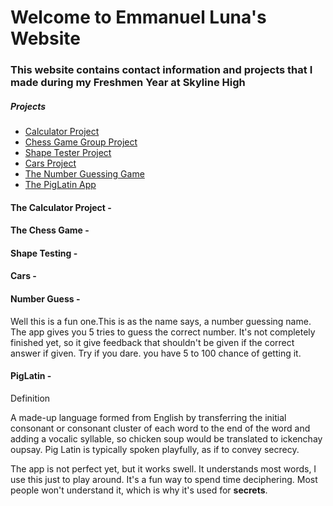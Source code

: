 # Welcome to Emmanuel Luna's Website

### This website contains contact information and projects that I made during my Freshmen Year at Skyline High

##### Projects

- [Calculator Project](https://github.com/Elun4705/CalculatorCode)
- [Chess Game Group Project](https://github.com/The-tiny-asian/chess)
- [Shape Tester Project](https://github.com/Elun4705/ShapeTester)
- [Cars Project](https://github.com/Elun4705/Cars)
- [The Number Guessing Game](https://github.com/Elun4705/Number-Game)
- [The PigLatin App](https://github.com/Elun4705/PigLatin-/blob/master/README.md)

#### The Calculator Project -

#### The Chess Game -

#### Shape Testing -

#### Cars -

#### Number Guess -
Well this is a fun one.This is as the name says, a number guessing name. The app gives you 5 tries to guess the correct number. It's not completely finished yet, so it give feedback that shouldn't be given if the correct answer if given. Try  if you dare. you have 5 to 100 chance of getting it.
#### PigLatin -
Definition

A made-up language formed from English by transferring the initial consonant or consonant cluster of each word to the end of the word and adding a vocalic syllable, so chicken soup would be translated to ickenchay oupsay. Pig Latin is typically spoken playfully, as if to convey secrecy.

The app is not perfect yet, but it works swell. It understands most words, I use this just to play around. It's a fun way to spend time deciphering. Most people won't understand it, which is why it's used for **secrets**.
